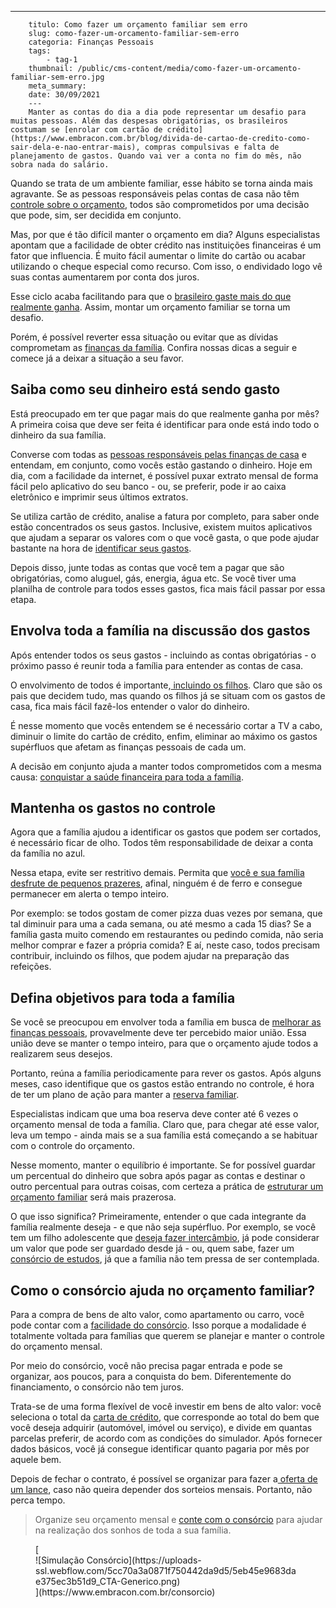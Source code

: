---
        titulo: Como fazer um orçamento familiar sem erro
        slug: como-fazer-um-orcamento-familiar-sem-erro
        categoria: Finanças Pessoais
        tags:
            - tag-1
        thumbnail: /public/cms-content/media/como-fazer-um-orcamento-familiar-sem-erro.jpg
        meta_summary: 
        date: 30/09/2021
        ---
        Manter as contas do dia a dia pode representar um desafio para muitas pessoas. Além das despesas obrigatórias, os brasileiros costumam se [enrolar com cartão de crédito](https://www.embracon.com.br/blog/divida-de-cartao-de-credito-como-sair-dela-e-nao-entrar-mais), compras compulsivas e falta de planejamento de gastos. Quando vai ver a conta no fim do mês, não sobra nada do salário.

Quando se trata de um ambiente familiar, esse hábito se torna ainda mais agravante. Se as pessoas responsáveis pelas contas de casa não têm [controle sobre o orçamento](https://www.embracon.com.br/blog/7-dicas-para-comecar-a-sua-organizacao-financeira), todos são comprometidos por uma decisão que pode, sim, ser decidida em conjunto.

Mas, por que é tão difícil manter o orçamento em dia? Alguns especialistas apontam que a facilidade de obter crédito nas instituições financeiras é um fator que influencia. É muito fácil aumentar o limite do cartão ou acabar utilizando o cheque especial como recurso. Com isso, o endividado logo vê suas contas aumentarem por conta dos juros.

Esse ciclo acaba facilitando para que o [brasileiro gaste mais do que realmente ganha](https://www.embracon.com.br/blog/como-identificar-e-eliminar-gastos-desnecessarios). Assim, montar um orçamento familiar se torna um desafio.

Porém, é possível reverter essa situação ou evitar que as dívidas comprometam as [finanças da família](https://www.embracon.com.br/blog/financas-da-familia-como-ensinar-os-filhos-a-economizar-dinheiro). Confira nossas dicas a seguir e comece já a deixar a situação a seu favor.

Saiba como seu dinheiro está sendo gasto
----------------------------------------

Está preocupado em ter que pagar mais do que realmente ganha por mês? A primeira coisa que deve ser feita é identificar para onde está indo todo o dinheiro da sua família.

Converse com todas as [pessoas responsáveis pelas finanças de casa](https://www.embracon.com.br/blog/aprenda-como-montar-um-orcamento-familiar-em-5-passos) e entendam, em conjunto, como vocês estão gastando o dinheiro. Hoje em dia, com a facilidade da internet, é possível puxar extrato mensal de forma fácil pelo aplicativo do seu banco - ou, se preferir, pode ir ao caixa eletrônico e imprimir seus últimos extratos.

Se utiliza cartão de crédito, analise a fatura por completo, para saber onde estão concentrados os seus gastos. Inclusive, existem muitos aplicativos que ajudam a separar os valores com o que você gasta, o que pode ajudar bastante na hora de [identificar seus gastos](https://www.embracon.com.br/blog/como-identificar-e-eliminar-gastos-desnecessarios).

Depois disso, junte todas as contas que você tem a pagar que são obrigatórias, como aluguel, gás, energia, água etc. Se você tiver uma planilha de controle para todos esses gastos, fica mais fácil passar por essa etapa.

Envolva toda a família na discussão dos gastos
----------------------------------------------

Após entender todos os seus gastos - incluindo as contas obrigatórias - o próximo passo é reunir toda a família para entender as contas de casa.

O envolvimento de todos é importante,[ incluindo os filhos](https://www.embracon.com.br/blog/seu-filho-recebe-mesada-descubra-o-valor-ideal-para-cada-idade). Claro que são os pais que decidem tudo, mas quando os filhos já se situam com os gastos de casa, fica mais fácil fazê-los entender o valor do dinheiro.

É nesse momento que vocês entendem se é necessário cortar a TV a cabo, diminuir o limite do cartão de crédito, enfim, eliminar ao máximo os gastos supérfluos que afetam as finanças pessoais de cada um.

A decisão em conjunto ajuda a manter todos comprometidos com a mesma causa: [conquistar a saúde financeira para toda a família](https://www.embracon.com.br/blog/planeje-sua-vida-financeira-e-fique-sempre-no-azul).

Mantenha os gastos no controle
------------------------------

Agora que a família ajudou a identificar os gastos que podem ser cortados, é necessário ficar de olho. Todos têm responsabilidade de deixar a conta da família no azul.

Nessa etapa, evite ser restritivo demais. Permita que [você e sua família desfrute de pequenos prazeres](https://www.embracon.com.br/blog/confira-estas-4-dicas-financeiras-para-planejar-uma-viagem-em-familia), afinal, ninguém é de ferro e consegue permanecer em alerta o tempo inteiro.

Por exemplo: se todos gostam de comer pizza duas vezes por semana, que tal diminuir para uma a cada semana, ou até mesmo a cada 15 dias? Se a família gasta muito comendo em restaurantes ou pedindo comida, não seria melhor comprar e fazer a própria comida? E aí, neste caso, todos precisam contribuir, incluindo os filhos, que podem ajudar na preparação das refeições.

Defina objetivos para toda a família
------------------------------------

Se você se preocupou em envolver toda a família em busca de [melhorar as finanças pessoais](https://www.embracon.com.br/category/financas-pessoais), provavelmente deve ter percebido maior união. Essa união deve se manter o tempo inteiro, para que o orçamento ajude todos a realizarem seus desejos.

Portanto, reúna a família periodicamente para rever os gastos. Após alguns meses, caso identifique que os gastos estão entrando no controle, é hora de ter um plano de ação para manter a [reserva familiar](https://www.embracon.com.br/blog/reserva-financeira-como-preparar-a-sua).

Especialistas indicam que uma boa reserva deve conter até 6 vezes o orçamento mensal de toda a família. Claro que, para chegar até esse valor, leva um tempo - ainda mais se a sua família está começando a se habituar com o controle do orçamento.

Nesse momento, manter o equilíbrio é importante. Se for possível guardar um percentual do dinheiro que sobra após pagar as contas e destinar o outro percentual para outras coisas, com certeza a prática de [estruturar um orçamento familiar](https://www.embracon.com.br/blog/como-organizar-as-financas-do-casal) será mais prazerosa.

O que isso significa? Primeiramente, entender o que cada integrante da família realmente deseja - e que não seja supérfluo. Por exemplo, se você tem um filho adolescente que [deseja fazer intercâmbio](https://www.embracon.com.br/blog/por-que-fazer-um-intercambio-veja-7-bons-motivos), já pode considerar um valor que pode ser guardado desde já - ou, quem sabe, fazer um [consórcio de estudos](https://www.embracon.com.br/blog/tire-as-suas-duvidas-sobre-o-consorcio-de-educacao-embracon), já que a família não tem pressa de ser contemplada.

Como o consórcio ajuda no orçamento familiar?
---------------------------------------------

Para a compra de bens de alto valor, como apartamento ou carro, você pode contar com a [facilidade do consórcio](https://www.embracon.com.br/blog/afinal-o-que-e-o-consorcio). Isso porque a modalidade é totalmente voltada para famílias que querem se planejar e manter o controle do orçamento mensal.

Por meio do consórcio, você não precisa pagar entrada e pode se organizar, aos poucos, para a conquista do bem. Diferentemente do financiamento, o consórcio não tem juros.

Trata-se de uma forma flexível de você investir em bens de alto valor: você seleciona o total da [carta de crédito](https://www.embracon.com.br/blog/tudo-o-que-voce-precisa-saber-sobre-a-carta-de-credito-de-consorcios), que corresponde ao total do bem que você deseja adquirir (automóvel, imóvel ou serviço), e divide em quantas parcelas preferir, de acordo com as condições do simulador. Após fornecer dados básicos, você já consegue identificar quanto pagaria por mês por aquele bem.

Depois de fechar o contrato, é possível se organizar para fazer a[ oferta de um lance](https://www.embracon.com.br/blog/como-funcionam-os-tipos-de-lances-no-consorcio), caso não queira depender dos sorteios mensais. Portanto, não perca tempo.

> Organize seu orçamento mensal e [conte com o consórcio](https://www.embracon.com.br/consorcio) para ajudar na realização dos sonhos de toda a sua família.

<figure class="w-richtext-figure-type-image w-richtext-align-center">[<div>![Simulação Consórcio](https://uploads-ssl.webflow.com/5cc70a3a0871f750442da9d5/5eb45e9683dae375ec3b51d9_CTA-Generico.png)</div>](https://www.embracon.com.br/consorcio)</figure>
        